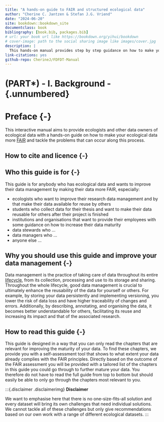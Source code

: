 ```yaml
--- 
title: "A hands-on guide to FAIR and structured ecological data"
author: "Cherine C. Jantzen & Stefan J.G. Vriend"
date: "2024-06-20"
site: bookdown::bookdown_site
documentclass: book
bibliography: [book.bib, packages.bib]
# url: your book url like https://bookdown.org/yihui/bookdown
# cover-image: path to the social sharing image like images/cover.jpg
description: |
  This hands-on manual provides step by step guidance on how to make your ecological data more FAIR (findable, accesible, interoperable and reusable).
link-citations: yes
github-repo: CherineJ/FDFDT-Manual
---
```

# (PART\*) - I. Background - {.unnumbered}

# Preface {-} 

This interactive manual aims to provide ecologists and other data owners of ecological data with a hands-on guide on how to make your ecological data more [FAIR](#FAIR) and tackle the problems that can occur along this process. 

## How to cite and licence {-}
<add>


## Who this guide is for {-} 

This guide is for anybody who has ecological data and wants to improve their data management by making their data more FAIR, especially:

- ecologists who want to improve their research data management and by that make their data available for reuse by others
- students who collect data for their thesis and want to make their data reusable for others after their project is finished
- institutions and organisations that want to provide their employees with some guidance on how to increase their data maturity 
- data stewards who …
- data managers who … 
- anyone else …
 
## Why you should use this guide and improve your data management {-}  

Data management is the practice of taking care of data throughout its entire [lifecycle](#datalifecycle), from its collection, processing and use to its storage and sharing. Throughout the whole lifecycle, good data management is crucial to ultimately enhance the reusability of the data for yourself or others. For example, by storing your data persistently and implementing versioning, you lower the risk of data loss  and have higher traceability of changes and errors. Additionally, by describing, annotating,  and organising the data, it becomes better understandable for others, facilitating its reuse and increasing its impact and that of the associated research.

## How to read this guide {-}

This guide is designed in a way that you can only read the chapters that are relevant for improving the maturity of your data. To find these chapters, we provide you with a self-assessment tool that shows to what extent your data already complies with the FAIR principles. Directly based on the outcome of the FAIR assessment you will be provided with a tailored list of the chapters in this guide you could go through to further mature your data. You therefore do not have to read the full guide from top to bottom but should easily be able to only go through the chapters most relevant to you.

:::{.disclaimer .disclaimerimg} 
**Disclaimer**

We want to emphasise here that there is no one-size-fits-all solution and every dataset will bring its own challenges that need individual solutions. We cannot tackle all of these challenges but only give recommendations based on our own work with a range of different ecological datasets.
:::
